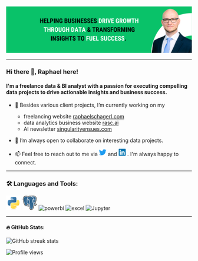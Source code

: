 ![I'm a freelance data & BI analyst](https://github.com/ra-scha/ra-scha/blob/main/GitHubBanner.png)

---

### Hi there 👋, Raphael here!
#### I'm a freelance data & BI analyst with a passion for executing compelling data projects to drive actionable insights and business success.  


- 🔭 Besides various client projects, I’m currently working on my
    - freelancing website [raphaelschagerl.com](https://raphaelschagerl.com)
    - data analytics business website [rasc.ai](https://rasc.ai)
    - AI newsletter [singularityensues.com](https://singularityensues.com)

- 👯 I’m always open to collaborate on interesting data projects.  

- 📫 Feel free to reach out to me via  [<img src='https://github.com/devicons/devicon/blob/master/icons/twitter/twitter-original.svg' alt='twitter' height='20'>](https://twitter.com/raphaelschagerl) and [<img src='https://github.com/devicons/devicon/blob/master/icons/linkedin/linkedin-original.svg'     alt='linkedin' height='20'>](https://www.linkedin.com/in/raphaelschagerl/) . I'm always happy to connect.  

---

### :hammer_and_wrench: Languages and Tools:

<img src='https://github.com/devicons/devicon/blob/master/icons/python/python-original.svg' alt='python' height='40'>     <img src='https://github.com/devicons/devicon/blob/master/icons/postgresql/postgresql-original.svg' alt='postgresql' height='40'>    <img src='https://github.com/microsoft/PowerBI-Icons/blob/main/SVG/Power-BI.svg' alt='powerbi' height='40'>    <img src='https://github.com/sempostma/office365-icons/blob/master/svg/excel.svg' alt='excel' height='40'>     <img src='https://upload.wikimedia.org/wikipedia/commons/3/38/Jupyter_logo.svg' alt='Jupyter' height='40'>

---

#### :fire: GitHub Stats:

![GitHub streak stats](https://streak-stats.demolab.com/?user=ra-scha)  

![Profile views](https://gpvc.arturio.dev/ra-scha)  

<!--
**ra-scha/ra-scha** is a ✨ _special_ ✨ repository because its `README.md` (this file) appears on your GitHub profile.

Here are some ideas to get you started:

- 🔭 I’m currently working on ...
- 🌱 I’m currently learning ...
- 👯 I’m looking to collaborate on ...
- 🤔 I’m looking for help with ...
- 💬 Ask me about ...
- 📫 How to reach me: ...
- 😄 Pronouns: ...
- ⚡ Fun fact: ...
-->

